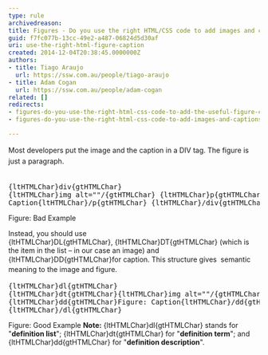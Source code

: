 ```yaml
---
type: rule
archivedreason: 
title: Figures - Do you use the right HTML/CSS code to add images and captions?
guid: f7fc077b-13cc-49e2-a487-06824d5d30af
uri: use-the-right-html-figure-caption
created: 2014-12-04T20:38:45.0000000Z
authors:
- title: Tiago Araujo
  url: https://ssw.com.au/people/tiago-araujo
- title: Adam Cogan
  url: https://ssw.com.au/people/adam-cogan
related: []
redirects:
- figures-do-you-use-the-right-html-css-code-to-add-the-useful-figure-caption
- figures-do-you-use-the-right-html-css-code-to-add-images-and-captions

---
```



<span style="line-height&#58;1.6;">​Most developers put the image and the caption in a DIV tag. The figure is just a paragraph.</span>
<br><excerpt class='endintro'></excerpt><br>
<font class="ms-rteCustom-CodeArea"> <pre>{ltHTMLChar}div{gtHTMLChar}
{ltHTMLChar}img alt=&quot;&quot;/{gtHTMLChar}
{ltHTMLChar}p{gtHTMLChar}Figure&#58; Caption{ltHTMLChar}/p{gtHTMLChar}
{ltHTMLChar}/div{gtHTMLChar}
</pre> </font> <span class="ms-rteCustom-FigureBad">Figure&#58; Bad Example</span>
<p>Instead, you should use {ltHTMLChar}DL{gtHTMLChar},&#160;{ltHTMLChar}DT{gtHTMLChar} (which is the item in the list – in our case an image) and {ltHTMLChar}DD{gtHTMLChar}for caption. This structure gives <span style="line-height&#58;20.8px;">&#160;semantic meaning</span> to&#160;the image and&#160;figure.​<br></p> 
<font class="ms-rteCustom-CodeArea"> <pre>{ltHTMLChar}dl{gtHTMLChar}
{ltHTMLChar}dt{gtHTMLChar}{ltHTMLChar}img alt=&quot;&quot;/{gtHTMLChar}{ltHTMLChar}/dt{gtHTMLChar}
{ltHTMLChar}dd{gtHTMLChar}Figure&#58; Caption{ltHTMLChar}/dd{gtHTMLChar}
{ltHTMLChar}/dl{gtHTMLChar}
</pre> </font> <span class="ms-rteCustom-FigureGood">Figure&#58; Good Example </span> <b>Note&#58;</b>&#160;{ltHTMLChar}dl{gtHTMLChar} stands for &quot;<b>definition list</b>&quot;; {ltHTMLChar}dt{gtHTMLChar} for &quot;<b>definition term</b>&quot;; and {ltHTMLChar}dd{gtHTMLChar} for &quot;<b>definition description</b>&quot;.<br>


